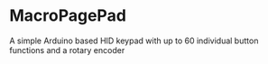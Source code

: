 # MacroPagePad
A simple Arduino based HID keypad with up to 60 individual button functions and a rotary encoder
